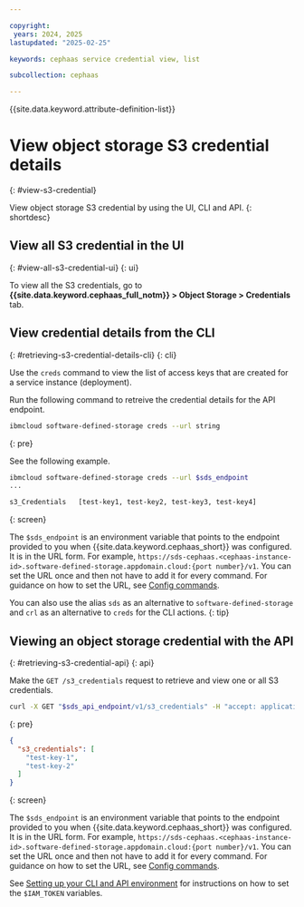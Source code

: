 ```yaml
---

copyright:
 years: 2024, 2025
lastupdated: "2025-02-25"

keywords: cephaas service credential view, list

subcollection: cephaas

---
```


{{site.data.keyword.attribute-definition-list}}

# View object storage S3 credential details
{: #view-s3-credential}

View object storage S3 credential by using the UI, CLI and API.
{: shortdesc}


## View all S3 credential in the UI
{: #view-all-s3-credential-ui}
{: ui}

To view all the S3 credentials, go to **{{site.data.keyword.cephaas_full_notm}} > Object Storage > Credentials** tab.



## View credential details from the CLI
{: #retrieving-s3-credential-details-cli}
{: cli}

Use the `creds` command to view the list of access keys that are created for a service instance (deployment).

Run the following command to retreive the credential details for the API endpoint.


```sh
ibmcloud software-defined-storage creds --url string
```
{: pre}

See the following example.

```bash
ibmcloud software-defined-storage creds --url $sds_endpoint
...

s3_Credentials   [test-key1, test-key2, test-key3, test-key4]
```
{: screen}

The `$sds_endpoint` is an environment variable that points to the endpoint provided to you when {{site.data.keyword.cephaas_short}} was configured. It is in the URL form. For example, `https://sds-cephaas.<cephaas-instance-id>.software-defined-storage.appdomain.cloud:{port number}/v1`. You can set the URL once and then not have to add it for every command. For guidance on how to set the URL, see [Config commands](/docs/cephaas?topic=cephaas-ic-sds-cli-reference&interface=cli#ic-config-commands).

You can also use the alias `sds` as an alternative to `software-defined-storage` and `crl` as an alternative to `creds` for the CLI actions.
{: tip}

## Viewing an object storage credential with the API
{: #retrieving-s3-credential-api}
{: api}

Make the `GET /s3_credentials` request to retrieve and view one or all S3 credentials.

```sh
curl -X GET "$sds_api_endpoint/v1/s3_credentials" -H "accept: application/json" -H "Authorization: Bearer $IAM_TOKEN" -H "IBM-API-Version: 2025-02-01"
```
{: pre}

```json
{
  "s3_credentials": [
    "test-key-1",
    "test-key-2"
  ]
}
```
{: screen}

The `$sds_endpoint` is an environment variable that points to the endpoint provided to you when {{site.data.keyword.cephaas_short}} was configured. It is in the URL form. For example, `https://sds-cephaas.<cephaas-instance-id>.software-defined-storage.appdomain.cloud:{port number}/v1`. You can set the URL once and then not have to add it for every command. For guidance on how to set the URL, see [Config commands](/docs/cephaas?topic=cephaas-ic-sds-cli-reference&interface=cli#ic-config-commands).

See [Setting up your CLI and API environment](/docs/cephaas?topic=cephaas-set-up-environment&interface=api) for instructions on how to set the `$IAM_TOKEN` variables.
